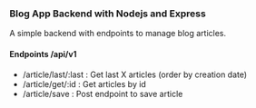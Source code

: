 ### Blog App Backend with Nodejs and Express

A simple backend with endpoints to manage blog articles.

#### Endpoints /api/v1
- /article/last/:last : Get last X articles (order by creation date)
- /article/get/:id : Get articles by id
- /article/save : Post endpoint to save article